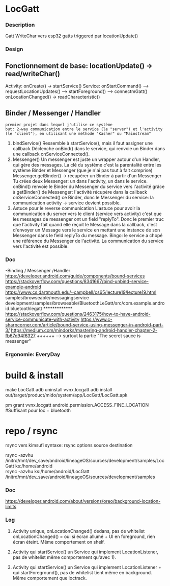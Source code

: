 # LocGatt 

### Description
Gatt WriteChar vers esp32 gatts triggered par locationUpdate()


### Design

## Fonctionnement de base: locationUpdate() -> read/writeChar()
Activity: onCreate() -> startService()
	Service: onStartCommand()
				--> requestLocationUpdates()
				--> startForeground()
				--> connectmGatt()
	onLocationChanged() -> readCharacteristic()
	
## Binder / Messenger / Handler 
	premier projet dans lequel j'utilise ce système
	but: 2-way communication entre le service (le "server") et l'activity (le "client"), en utilisant une méthode "Kasher" ou "Mainstream"

1) bindService()
	Ressemble à startService(), mais il faut assigner une callback
	Déclenche onBind() dans le service, qui renvoie un Binder dans une callback onServiceConnected().
2) Messenger()
	Un messenger est juste un wrapper autour d'un Handler, qui gère des messages.
	La clé du système c'est la parentalité entre les système Binder et Messenger (que je n'ai pas tout à fait comprise)
		Messenger.getBinder() -> récupérer un Binder à partir d'un Messenger
	Tu crées deux Messenger: un dans l'activity, un dans le service.
	onBind() renvoie le Binder du Messenger du service vers l'activité grâce à getBinder() de Messenger: l'activité récupère dans la callback onServiceConnected() ce Binder,
		donc le Messenger du service: la communication activity -> service devient possible.
3) Astuce pour le reverse communication
	L'astuce pour avoir la communication du server vers le client (service vers activity) c'est que les messages de messenger ont un field "replyTo". Donc
	le premier truc que l'activity fait quand elle reçoit le Message dans la callback, c'est d'envoyer un Message vers le service en mettant une instance
	de son Messenger dans le field replyTo du message. Bingo: le service a chopé une référence du Messenger de l'activité. La communication du service vers l'activité est possible.
	



### Doc

-Binding / Messenger /Handler
https://developer.android.com/guide/components/bound-services
https://stackoverflow.com/questions/8341667/bind-unbind-service-example-android
https://www.cs.dartmouth.edu/~campbell/cs65/lecture19/lecture19.html
samples/browseable/messagingservice
development/samples/browseable/BluetoothLeGatt/src/com.example.android.bluetoothlegatt *************
https://stackoverflow.com/questions/2463175/how-to-have-android-service-communicate-with-activity
https://www.c-sharpcorner.com/article/bound-service-using-messenger-in-android-part-3/
https://medium.com/mindorks/mastering-android-handler-chapter-2-fb67d94f6327 ++++++ --> surtout la partie "The secret sauce is messenger"


### Ergonomie: EveryDay
# build & install

make LocGatt
adb uninstall vvnx.locgatt
adb install out/target/product/mido/system/app/LocGatt/LocGatt.apk

pm grant vvnx.locgatt android.permission.ACCESS_FINE_LOCATION #Suffisant pour loc + bluetooth


# repo / rsync
rsync vers kimsufi
syntaxe:
rsync options source destination

rsync -azvhu /initrd/mnt/dev_save/android/lineageOS/sources/development/samples/LocGatt ks:/home/android	
rsync -azvhu ks:/home/android/LocGatt /initrd/mnt/dev_save/android/lineageOS/sources/development/samples


### Doc
https://developer.android.com/about/versions/oreo/background-location-limits

### Log

1) Activity unique, onLocationChanged() dedans, pas de whitelist
	onLocationChanged() = oui si écran allumé + UI en foreground, rien écran éteint. Même comportement on shelf.

2) Activity qui startService() un Service qui implement LocationListener, pas de whitelist
	même comportement qu'avec 1).
	
3) Activity qui startService() un Service qui implement LocationListener + qui startForeground(), pas de whitelist
	tient même en background. Même comportement que loctrack.
